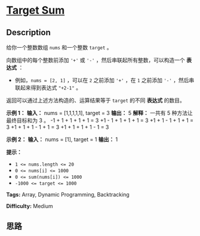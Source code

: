 # [Target Sum][title]

## Description

给你一个整数数组 `nums` 和一个整数 `target` 。

向数组中的每个整数前添加 `'+'` 或 `'-'` ，然后串联起所有整数，可以构造一个 **表达式** ：

  * 例如，`nums = [2, 1]` ，可以在 `2` 之前添加 `'+'` ，在 `1` 之前添加 `'-'` ，然后串联起来得到表达式 `"+2-1"` 。

返回可以通过上述方法构造的、运算结果等于 `target` 的不同 **表达式** 的数目。

**示例 1：**
            **输入：** nums = [1,1,1,1,1], target = 3    **输出：** 5    **解释：** 一共有 5 种方法让最终目标和为 3 。    -1 + 1 + 1 + 1 + 1 = 3    +1 - 1 + 1 + 1 + 1 = 3    +1 + 1 - 1 + 1 + 1 = 3    +1 + 1 + 1 - 1 + 1 = 3    +1 + 1 + 1 + 1 - 1 = 3    

**示例 2：**
            **输入：** nums = [1], target = 1    **输出：** 1    

**提示：**

  * `1 <= nums.length <= 20`
  * `0 <= nums[i] <= 1000`
  * `0 <= sum(nums[i]) <= 1000`
  * `-1000 <= target <= 1000`


**Tags:** Array, Dynamic Programming, Backtracking

**Difficulty:** Medium

## 思路

[title]: https://leetcode-cn.com/problems/target-sum
